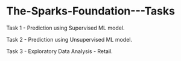 # The-Sparks-Foundation---Tasks

Task 1 - Prediction using Supervised ML model.

Task 2 - Prediction using Unsupervised ML model.

Task 3 - Exploratory Data Analysis - Retail.
